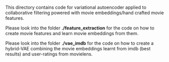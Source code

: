 
This directory contains code for variational autoencoder applied to 
collaborative filtering powered with movie embeddings/hand crafted movie features. 

Please look into the folder **./feature_extraction** for the code on how to create movie features and learn movie embeddings from them.

Please look into the folder **./vae_imdb** for the code on how to create a hybrid-VAE combining the movie embeddings learnt from imdb (best results) and user-ratings from movielens.

